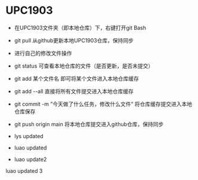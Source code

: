 # UPC1903

- 在UPC1903文件夹（即本地仓库）下，右键打开git Bash
- git pull           从github更新本地UPC1903仓库，保持同步
- 进行自己的修改文件操作
- git status       可查看本地仓库的文件（是否更新，是否未提交）
- git add 某个文件名           即可将某个文件进入本地仓库缓存
- git add --all                  直接将所有文件提交进入本地仓库缓存
- git commit -m ”今天做了什么任务，修改什么文件“      将仓库缓存提交进入本地仓库保存
- git push origin main                将本地仓库提交进入github仓库，保持同步





- lys updated
- luao updated
- luao update2



luao updated 3